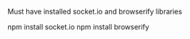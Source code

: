 Must have installed socket.io and browserify libraries

npm install socket.io
npm install browserify
